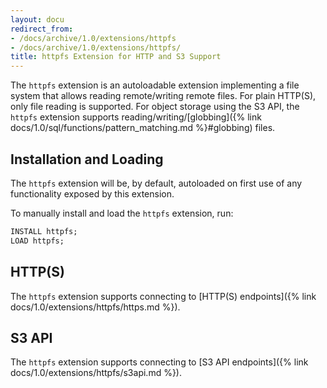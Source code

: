 ```yaml
---
layout: docu
redirect_from:
- /docs/archive/1.0/extensions/httpfs
- /docs/archive/1.0/extensions/httpfs/
title: httpfs Extension for HTTP and S3 Support
---
```


The `httpfs` extension is an autoloadable extension implementing a file system that allows reading remote/writing remote files.
For plain HTTP(S), only file reading is supported. For object storage using the S3 API, the `httpfs` extension supports reading/writing/[globbing]({% link docs/1.0/sql/functions/pattern_matching.md %}#globbing) files.

## Installation and Loading

The `httpfs` extension will be, by default, autoloaded on first use of any functionality exposed by this extension.

To manually install and load the `httpfs` extension, run:

```sql
INSTALL httpfs;
LOAD httpfs;
```

## HTTP(S)

The `httpfs` extension supports connecting to [HTTP(S) endpoints]({% link docs/1.0/extensions/httpfs/https.md %}).

## S3 API

The `httpfs` extension supports connecting to [S3 API endpoints]({% link docs/1.0/extensions/httpfs/s3api.md %}).